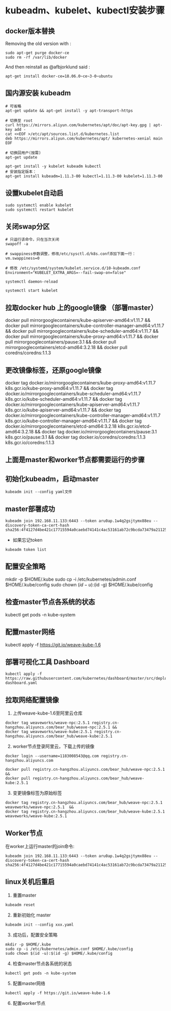 # kubeadm、kubelet、kubectl安装步骤

## docker版本替换

Removing the old version with :

```
sudo apt-get purge docker-ce
sudo rm -rf /var/lib/docker
```

And then reinstall as @afbjorklund said :
```
apt-get install docker-ce=18.06.0~ce~3-0~ubuntu
```

## 国内源安装 kubeadm

```
# 可省略
apt-get update && apt-get install -y apt-transport-https

# 切换至 root
curl https://mirrors.aliyun.com/kubernetes/apt/doc/apt-key.gpg | apt-key add - 
cat <<EOF >/etc/apt/sources.list.d/kubernetes.list
deb https://mirrors.aliyun.com/kubernetes/apt/ kubernetes-xenial main
EOF

# 切换回用户(按需)
apt-get update

apt-get install -y kubelet kubeadm kubectl
# 安装指定版本：
apt-get install kubeadm=1.11.3-00 kubectl=1.11.3-00 kubelet=1.11.3-00
```

## 设置kubelet自动启
```
sudo systemctl enable kubelet                                             
sudo systemctl restart kubelet
```

## 关闭swap分区

```
# 只运行该命令，只在当次关闭
swapoff -a

# swappiness参数调整，修改/etc/sysctl.d/k8s.conf添加下面一行：
vm.swappiness=0

# 修改 /etc/systemd/system/kubelet.service.d/10-kubeadm.conf
Environment="KUBELET_EXTRA_ARGS=--fail-swap-on=false"

systemctl daemon-reload

systemctl start kubelet
```

## 拉取docker hub 上的google镜像 （部署master）

docker pull mirrorgooglecontainers/kube-apiserver-amd64:v1.11.7 &&
docker pull mirrorgooglecontainers/kube-controller-manager-amd64:v1.11.7 &&
docker pull mirrorgooglecontainers/kube-scheduler-amd64:v1.11.7 &&
docker pull mirrorgooglecontainers/kube-proxy-amd64:v1.11.7 &&
docker pull mirrorgooglecontainers/pause:3.1 &&
docker pull mirrorgooglecontainers/etcd-amd64:3.2.18 &&
docker pull coredns/coredns:1.1.3

## 更改镜像标签，还原google镜像
docker tag docker.io/mirrorgooglecontainers/kube-proxy-amd64:v1.11.7 k8s.gcr.io/kube-proxy-amd64:v1.11.7 &&
docker tag docker.io/mirrorgooglecontainers/kube-scheduler-amd64:v1.11.7 k8s.gcr.io/kube-scheduler-amd64:v1.11.7 &&
docker tag docker.io/mirrorgooglecontainers/kube-apiserver-amd64:v1.11.7 k8s.gcr.io/kube-apiserver-amd64:v1.11.7 &&
docker tag docker.io/mirrorgooglecontainers/kube-controller-manager-amd64:v1.11.7 k8s.gcr.io/kube-controller-manager-amd64:v1.11.7 &&
docker tag docker.io/mirrorgooglecontainers/etcd-amd64:3.2.18  k8s.gcr.io/etcd-amd64:3.2.18 &&
docker tag docker.io/mirrorgooglecontainers/pause:3.1  k8s.gcr.io/pause:3.1 &&
docker tag docker.io/coredns/coredns:1.1.3  k8s.gcr.io/coredns:1.1.3




## 上面是master和worker节点都需要运行的步骤

## 初始化kubeadm，启动master
```
kubeadm init --config yaml文件
```

## master部署成功
```
kubeadm join 192.168.11.133:6443 --token aru0ap.1w4q2gsjtymx88eu --discovery-token-ca-cert-hash sha256:4f4127d4be421c17715594a0caebd74141c4ac53161ab72c9bcda73479a21125
```

- 如果忘记token
```
kubeadm token list
```

## 配置安全策略
mkdir -p $HOME/.kube
sudo cp -i /etc/kubernetes/admin.conf $HOME/.kube/config
sudo chown $(id -u):$(id -g) $HOME/.kube/config

## 检查master节点各系统的状态
kubectl get pods -n kube-system

## 配置master网络
kubectl apply -f https://git.io/weave-kube-1.6

## 部署可视化工具 Dashboard
```
kubectl apply -f https://raw.githubusercontent.com/kubernetes/dashboard/master/src/deploy/recommended/kubernetes-dashboard.yaml
```

## 拉取网络配置镜像
1. 上传weave-kube-1.6至阿里云仓库
```
docker tag weaveworks/weave-npc:2.5.1 registry.cn-hangzhou.aliyuncs.com/bear_hub/weave-npc:2.5.1 &&
docker tag weaveworks/weave-kube:2.5.1 registry.cn-hangzhou.aliyuncs.com/bear_hub/weave-kube:2.5.1
```

2. worker节点登录阿里云，下载上传的镜像
```
docker login --username=1183008543@qq.com registry.cn-hangzhou.aliyuncs.com

docker pull registry.cn-hangzhou.aliyuncs.com/bear_hub/weave-npc:2.5.1 &&
docker pull registry.cn-hangzhou.aliyuncs.com/bear_hub/weave-kube:2.5.1
```

3. 变更镜像标签为原始标签
```
docker tag registry.cn-hangzhou.aliyuncs.com/bear_hub/weave-npc:2.5.1 weaveworks/weave-npc:2.5.1  &&
docker tag registry.cn-hangzhou.aliyuncs.com/bear_hub/weave-kube:2.5.1 weaveworks/weave-kube:2.5.1

```

## Worker节点
在worker上运行master的join命令:

```
kubeadm join 192.168.11.133:6443 --token aru0ap.1w4q2gsjtymx88eu --discovery-token-ca-cert-hash sha256:4f4127d4be421c17715594a0caebd74141c4ac53161ab72c9bcda73479a21125
```


## linux关机后重启

1. 重置master

`kubeadm reset`

2. 重新初始化 master

`kubeadm init --config xxx.yaml`

3. 成功后，配置安全策略

```
mkdir -p $HOME/.kube
sudo cp -i /etc/kubernetes/admin.conf $HOME/.kube/config
sudo chown $(id -u):$(id -g) $HOME/.kube/config
```

4. 检查master节点各系统的状态

`kubectl get pods -n kube-system`

5. 配置master网络

`kubectl apply -f https://git.io/weave-kube-1.6`

6. 配置worker节点
